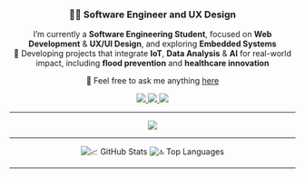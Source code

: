 <h3 align="center">👨‍💻 Software Engineer and UX Design </h3>

<div align="center">
I’m currently a <strong>Software Engineering Student</strong>, focused on <strong>Web Development</strong> & <strong>UX/UI Design</strong>, and exploring <strong>Embedded Systems</strong><br>
🚀 Developing projects that integrate <strong>IoT</strong>, <strong>Data Analysis</strong> & <strong>AI</strong> for real-world impact, including <strong>flood prevention</strong> and <strong>healthcare innovation</strong><br>
  
  💬 Feel free to ask me anything <a href="https://github.com/juniorlds98/juniorlds98/issues">here</a>
</div>

<div align="center">
  <a href="https://www.linkedin.com/in/junior-silva" target="_blank" rel="noopener noreferrer">
    <img src="https://img.shields.io/badge/LinkedIn-0077B5?style=for-the-badge&logo=linkedin&logoColor=white" />
  </a>
  <a href="https://www.instagram.com/juniors_lds/" target="_blank">
    <img loading="lazy" src="https://img.shields.io/badge/-Instagram-%23E4405F?style=for-the-badge&logo=instagram&logoColor=white" target="_blank">
  </a>
  <a href = "juniorlds.98@gmail.com">
    <img loading="lazy" src="https://img.shields.io/badge/Gmail-D14836?style=for-the-badge&logo=gmail&logoColor=white" target="_blank">
  </a>
</div>

<hr/>

<div align="center">
  <img src="https://skillicons.dev/icons?i=python,java,scikitlearn,tensorflow,pytorch,django,fastapi,c,html,css,bootstrap,tailwind,figma,js,react,docker,sqlite,mysql,postgresql" />
</div>

<hr/>

<div align="center">
  <img src="https://github-readme-stats.vercel.app/api?username=juniorlds98&show_icons=true&theme=react&border_radius=10&count_private=true" alt="📈 GitHub Stats" />
  <img src="https://github-readme-stats.vercel.app/api/top-langs?username=juniorlds98&layout=compact&theme=react&border_radius=10&langs_count=8" alt="🔝 Top Languages" />
</div>

<hr/>
